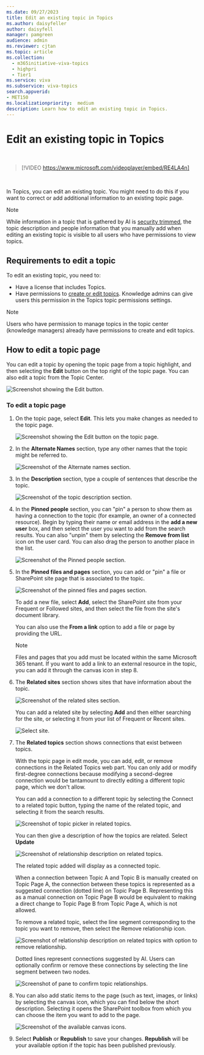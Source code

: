 ```yaml
---
ms.date: 09/27/2023
title: Edit an existing topic in Topics
ms.author: daisyfeller
author: daisyfell
manager: pamgreen
audience: admin
ms.reviewer: cjtan
ms.topic: article
ms.collection:
  - m365initiative-viva-topics
  - highpri
  - Tier1
ms.service: viva 
ms.subservice: viva-topics 
search.appverid:
- MET150   
ms.localizationpriority:  medium
description: Learn how to edit an existing topic in Topics.
---
```


# Edit an existing topic in Topics

</br>

> [!VIDEO https://www.microsoft.com/videoplayer/embed/RE4LA4n]  

</br>

In Topics, you can edit an existing topic. You might need to do this if you want to correct or add additional information to an existing topic page.

> [!NOTE]
> While information in a topic that is gathered by AI is [security trimmed](topic-experiences-security-trimming.md), the topic description and people information that you manually add when editing an existing topic is visible to all users who have permissions to view topics.

## Requirements to edit a topic

To edit an existing topic, you need to:

- Have a license that includes Topics.
- Have permissions to [create or edit topics](./topic-experiences-user-permissions.md). Knowledge admins can give users this permission in the Topics topic permissions settings.

> [!NOTE]
> Users who have permission to manage topics in the topic center (knowledge managers) already have permissions to create and edit topics.

## How to edit a topic page

You can edit a topic by opening the topic page from a topic highlight, and then selecting the **Edit** button on the top right of the topic page. You can also edit a topic from the Topic Center.

   ![Screenshot showing the Edit button.](../media/knowledge-management/edit-button.png)

### To edit a topic page

1. On the topic page, select **Edit**. This lets you make changes as needed to the topic page.

   ![Screenshot showing the Edit button on the topic page.](../media/knowledge-management/topic-page-edit.png)  

1. In the **Alternate Names** section, type any other names that the topic might be referred to.

    ![Screenshot of the Alternate names section.](../media/knowledge-management/alt-names.png)  

1. In the **Description** section, type a couple of sentences that describe the topic.

    ![Screenshot of the topic description section.](../media/knowledge-management/description.png)

1. In the **Pinned people** section, you can "pin" a person to show them as having a connection to the topic (for example, an owner of a connected resource). Begin by typing their name or email address in the **add a new user** box, and then select the user you want to add from the search results. You can also "unpin" them by selecting the **Remove from list** icon on the user card. You can also drag the person to another place in the list.

    ![Screenshot of the Pinned people section.](../media/knowledge-management/pinned-people.png)

1. In the **Pinned files and pages** section, you can add or "pin" a file or SharePoint site page that is associated to the topic.

   ![Screenshot of the pinned files and pages section.](../media/knowledge-management/pinned-files-and-pages.png)

    To add a new file, select **Add**, select the SharePoint site from your Frequent or Followed sites, and then select the file from the site's document library.

    You can also use the **From a link** option to add a file or page by providing the URL.

    > [!NOTE]
    > Files and pages that you add must be located within the same Microsoft 365 tenant. If you want to add a link to an external resource in the topic, you can add it through the canvas icon in step 8.

1. The **Related sites** section shows sites that have information about the topic.

    ![Screenshot of the related sites section.](../media/knowledge-management/related-sites.png)

    You can add a related site by selecting **Add** and then either searching for the site, or selecting it from your list of Frequent or Recent sites.

    ![Select site.](../media/knowledge-management/sites.png)

1. The **Related topics** section shows connections that exist between topics.

    With the topic page in edit mode, you can add, edit, or remove connections in the Related Topics web part. You can only add or modify first-degree connections because modifying a second-degree connection would be tantamount to directly editing a different topic page, which we don't allow.

    You can add a connection to a different topic by selecting the Connect to a related topic button, typing the name of the related topic, and selecting it from the search results.

    ![Screenshot of topic picker in related topics.](../media/knowledge-management/topic-picker-related.png)

    You can then give a description of how the topics are related. Select **Update**

    ![Screenshot of relationship description on related topics.](../media/knowledge-management/topics-relationships-related.png)

    The related topic added will display as a connected topic.

    When a connection between Topic A and Topic B is manually created on Topic Page A, the connection between these topics is represented as a suggested connection (dotted line) on Topic Page B. Representing this as a manual connection on Topic Page B would be equivalent to making a direct change to Topic Page B from Topic Page A, which is not allowed.

    To remove a related topic, select the line segment corresponding to the topic you want to remove, then select the Remove relationship icon.

    ![Screenshot of relationship description on related topics with option to remove relationship.](../media/knowledge-management/topics-related-description.png)

    Dotted lines represent connections suggested by AI. Users can optionally confirm or remove these connections by selecting the line segment between two nodes.

    ![Screenshot of pane to confirm topic relationships.](../media/knowledge-management/topics-relationships.png)

1. You can also add static items to the page (such as text, images, or links) by selecting the canvas icon, which you can find below the short description. Selecting it opens the SharePoint toolbox from which you can choose the item you want to add to the page.

   ![Screenshot of the available canvas icons.](../media/knowledge-management/webpart-library.png)

1. Select **Publish** or **Republish** to save your changes. **Republish** will be your available option if the topic has been published previously.
